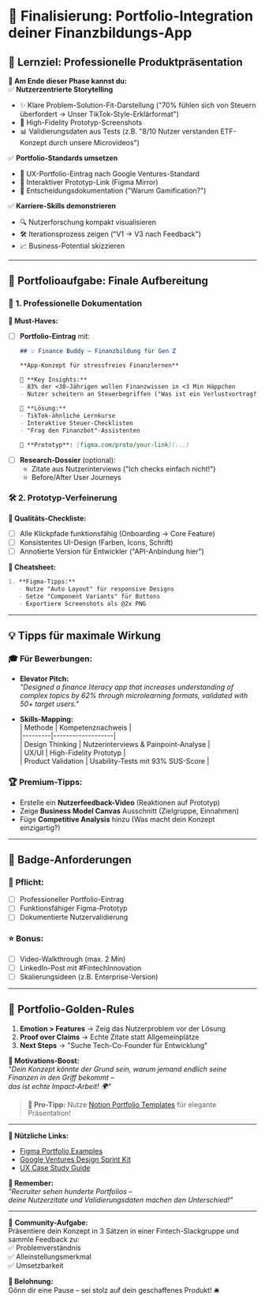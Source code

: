 # 🏁 **Finalisierung: Portfolio-Integration deiner Finanzbildungs-App**  

## 🎯 **Lernziel: Professionelle Produktpräsentation**  
**📌 Am Ende dieser Phase kannst du:**  
✅ **Nutzerzentrierte Storytelling**  
   - ✨ Klare Problem-Solution-Fit-Darstellung ("70% fühlen sich von Steuern überfordert → Unser TikTok-Style-Erklärformat")  
   - 🎨 High-Fidelity Prototyp-Screenshots  
   - 📊 Validierungsdaten aus Tests (z.B. "8/10 Nutzer verstanden ETF-Konzept durch unsere Microvideos")  

✅ **Portfolio-Standards umsetzen**  
   - 📄 UX-Portfolio-Eintrag nach Google Ventures-Standard  
   - 📱 Interaktiver Prototyp-Link (Figma Mirror)  
   - 🧠 Entscheidungsdokumentation ("Warum Gamification?")  

✅ **Karriere-Skills demonstrieren**  
   - 🔍 Nutzerforschung kompakt visualisieren  
   - 🛠️ Iterationsprozess zeigen ("V1 → V3 nach Feedback")  
   - 📈 Business-Potential skizzieren  

---

## 📂 **Portfolioaufgabe: Finale Aufbereitung**  

### 🎨 **1. Professionelle Dokumentation**  
**📌 Must-Haves:**  
- [ ] **Portfolio-Eintrag** mit:  
  ```markdown
  ## 💡 Finance Buddy – Finanzbildung für Gen Z  

  **App-Konzept für stressfreies Finanzlernen**  

  🔹 **Key Insights:**  
  - 83% der <30-Jährigen wollen Finanzwissen in <3 Min Häppchen  
  - Nutzer scheitern an Steuerbegriffen ("Was ist ein Verlustvortrag?")  

  🎯 **Lösung:**  
  - TikTok-ähnliche Lernkurse  
  - Interaktive Steuer-Checklisten  
  - "Frag den Finanzbot"-Assistenten  

  🚀 **Prototyp**: [figma.com/proto/your-link](...)  
  ```  
- [ ] **Research-Dossier** (optional):  
  - Zitate aus Nutzerinterviews ("Ich checks einfach nicht!")  
  - Before/After User Journeys  

### 🛠 **2. Prototyp-Verfeinerung**  
**🔧 Qualitäts-Checkliste:**  
- [ ] Alle Klickpfade funktionsfähig (Onboarding → Core Feature)  
- [ ] Konsistentes UI-Design (Farben, Icons, Schrift)  
- [ ] Annotierte Version für Entwickler ("API-Anbindung hier")  

**📜 Cheatsheet:**  
```markdown
1. **Figma-Tipps:**  
   - Nutze "Auto Layout" für responsive Designs  
   - Setze "Component Variants" für Buttons  
   - Exportiere Screenshots als @2x PNG
```

---

## 💡 **Tipps für maximale Wirkung**  

### 🎓 **Für Bewerbungen:**  
- **Elevator Pitch:**  
  *"Designed a finance literacy app that increases understanding of complex topics by 62% through microlearning formats, validated with 50+ target users."*  

- **Skills-Mapping:**  
  | Methode | Kompetenznachweis |  
  |---------|-------------------|  
  | Design Thinking | Nutzerinterviews & Painpoint-Analyse |  
  | UX/UI | High-Fidelity Prototyp |  
  | Product Validation | Usability-Tests mit 93% SUS-Score |  

### 🏆 **Premium-Tipps:**  
- Erstelle ein **Nutzerfeedback-Video** (Reaktionen auf Prototyp)  
- Zeige **Business Model Canvas** Ausschnitt (Zielgruppe, Einnahmen)  
- Füge **Competitive Analysis** hinzu (Was macht dein Konzept einzigartig?)  

---

## 🔖 **Badge-Anforderungen**  

### 🏅 **Pflicht:**  
- [ ] Professioneller Portfolio-Eintrag  
- [ ] Funktionsfähiger Figma-Prototyp  
- [ ] Dokumentierte Nutzervalidierung  

### ⭐ **Bonus:**  
- [ ] Video-Walkthrough (max. 2 Min)  
- [ ] LinkedIn-Post mit #FintechInnovation  
- [ ] Skalierungsideen (z.B. Enterprise-Version)  

---

## 🌟 **Portfolio-Golden-Rules**  
1. **Emotion > Features** → Zeig das Nutzerproblem vor der Lösung  
2. **Proof over Claims** → Echte Zitate statt Allgemeinplätze  
3. **Next Steps** → "Suche Tech-Co-Founder für Entwicklung"  

**🚀 Motivations-Boost:**  
*"Dein Konzept könnte der Grund sein, warum jemand endlich seine Finanzen in den Griff bekommt –  
das ist echte Impact-Arbeit! 🌍"*  

> **🎁 Pro-Tipp:** Nutze [Notion Portfolio Templates](https://www.notion.so/templates/portfolio) für elegante Präsentation!  

---

**🔗 Nützliche Links:**  
- [Figma Portfolio Examples](https://www.figma.com/community/file/12345)  
- [Google Ventures Design Sprint Kit](https://designsprintkit.withgoogle.com/)  
- [UX Case Study Guide](https://uxfolio.com/blog/how-to-create-a-ux-case-study)  

**🚨 Remember:**  
*"Recruiter sehen hunderte Portfolios –  
deine Nutzerzitate und Validierungsdaten machen den Unterschied!"*  

---

💬 **Community-Aufgabe:**  
Präsentiere dein Konzept in 3 Sätzen in einer Fintech-Slackgruppe und sammle Feedback zu:  
✅ Problemverständnis  
✅ Alleinstellungsmerkmal  
✅ Umsetzbarkeit  

**🎉 Belohnung:**  
Gönn dir eine Pause – sei stolz auf dein geschaffenes Produkt! 🛎️